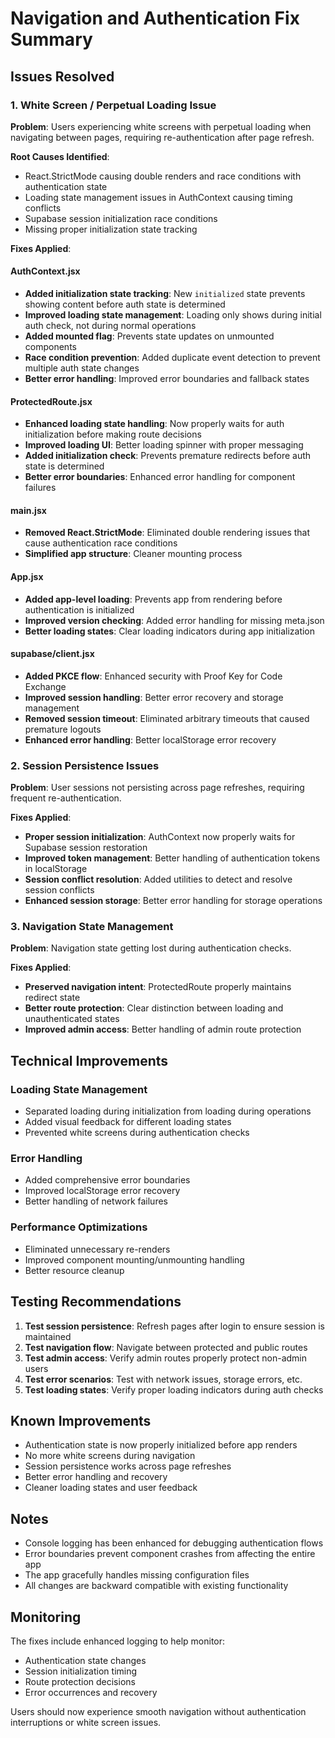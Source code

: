 # Navigation and Authentication Fix Summary

## Issues Resolved

### 1. **White Screen / Perpetual Loading Issue**

**Problem**: Users experiencing white screens with perpetual loading when navigating between pages, requiring re-authentication after page refresh.

**Root Causes Identified**:
- React.StrictMode causing double renders and race conditions with authentication state
- Loading state management issues in AuthContext causing timing conflicts
- Supabase session initialization race conditions
- Missing proper initialization state tracking

**Fixes Applied**:

#### AuthContext.jsx
- **Added initialization state tracking**: New `initialized` state prevents showing content before auth state is determined
- **Improved loading state management**: Loading only shows during initial auth check, not during normal operations
- **Added mounted flag**: Prevents state updates on unmounted components
- **Race condition prevention**: Added duplicate event detection to prevent multiple auth state changes
- **Better error handling**: Improved error boundaries and fallback states

#### ProtectedRoute.jsx
- **Enhanced loading state handling**: Now properly waits for auth initialization before making route decisions
- **Improved loading UI**: Better loading spinner with proper messaging
- **Added initialization check**: Prevents premature redirects before auth state is determined
- **Better error boundaries**: Enhanced error handling for component failures

#### main.jsx
- **Removed React.StrictMode**: Eliminated double rendering issues that cause authentication race conditions
- **Simplified app structure**: Cleaner mounting process

#### App.jsx
- **Added app-level loading**: Prevents app from rendering before authentication is initialized
- **Improved version checking**: Added error handling for missing meta.json
- **Better loading states**: Clear loading indicators during app initialization

#### supabase/client.jsx
- **Added PKCE flow**: Enhanced security with Proof Key for Code Exchange
- **Improved session handling**: Better error recovery and storage management
- **Removed session timeout**: Eliminated arbitrary timeouts that caused premature logouts
- **Enhanced error handling**: Better localStorage error recovery

### 2. **Session Persistence Issues**

**Problem**: User sessions not persisting across page refreshes, requiring frequent re-authentication.

**Fixes Applied**:
- **Proper session initialization**: AuthContext now properly waits for Supabase session restoration
- **Improved token management**: Better handling of authentication tokens in localStorage
- **Session conflict resolution**: Added utilities to detect and resolve session conflicts
- **Enhanced session storage**: Better error handling for storage operations

### 3. **Navigation State Management**

**Problem**: Navigation state getting lost during authentication checks.

**Fixes Applied**:
- **Preserved navigation intent**: ProtectedRoute properly maintains redirect state
- **Better route protection**: Clear distinction between loading and unauthenticated states
- **Improved admin access**: Better handling of admin route protection

## Technical Improvements

### Loading State Management
- Separated loading during initialization from loading during operations
- Added visual feedback for different loading states
- Prevented white screens during authentication checks

### Error Handling
- Added comprehensive error boundaries
- Improved localStorage error recovery
- Better handling of network failures

### Performance Optimizations
- Eliminated unnecessary re-renders
- Improved component mounting/unmounting handling
- Better resource cleanup

## Testing Recommendations

1. **Test session persistence**: Refresh pages after login to ensure session is maintained
2. **Test navigation flow**: Navigate between protected and public routes
3. **Test admin access**: Verify admin routes properly protect non-admin users
4. **Test error scenarios**: Test with network issues, storage errors, etc.
5. **Test loading states**: Verify proper loading indicators during auth checks

## Known Improvements

- Authentication state is now properly initialized before app renders
- No more white screens during navigation
- Session persistence works across page refreshes
- Better error handling and recovery
- Cleaner loading states and user feedback

## Notes

- Console logging has been enhanced for debugging authentication flows
- Error boundaries prevent component crashes from affecting the entire app
- The app gracefully handles missing configuration files
- All changes are backward compatible with existing functionality

## Monitoring

The fixes include enhanced logging to help monitor:
- Authentication state changes
- Session initialization timing
- Route protection decisions
- Error occurrences and recovery

Users should now experience smooth navigation without authentication interruptions or white screen issues.